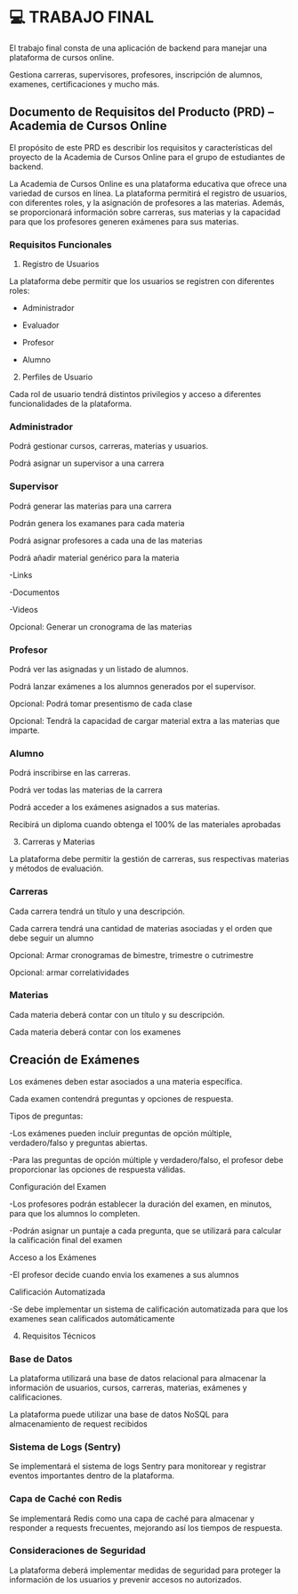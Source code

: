 # :computer: TRABAJO FINAL

El trabajo final consta de una aplicación de backend para manejar una plataforma de cursos online.

Gestiona carreras, supervisores, profesores, inscripción de alumnos, examenes, certificaciones y mucho más.

## Documento de Requisitos del Producto (PRD) – Academia de Cursos Online

El propósito de este PRD es describir los requisitos y características del proyecto de la Academia de Cursos Online para el grupo de estudiantes de backend.

La Academia de Cursos Online es una plataforma educativa que ofrece una variedad de cursos en línea. La plataforma permitirá el registro de usuarios, con diferentes roles, y la asignación de profesores a las materias. Además, se proporcionará información sobre carreras, sus materias y la capacidad para que los profesores generen exámenes para sus materias.

### Requisitos Funcionales

1. Registro de Usuarios

La plataforma debe permitir que los usuarios se registren con diferentes roles:

- Administrador

- Evaluador

- Profesor
- Alumno


2. Perfiles de Usuario

Cada rol de usuario tendrá distintos privilegios y acceso a diferentes funcionalidades de la plataforma.

### Administrador

Podrá gestionar cursos, carreras, materias y usuarios.

Podrá asignar un supervisor a una carrera

### Supervisor

Podrá generar las materias para una carrera

Podrán genera los examanes para cada materia

Podrá asignar profesores a cada una de las materias

Podrá añadir material genérico para la materia

-Links

-Documentos

-Videos

Opcional: Generar un cronograma de las materias

### Profesor

Podrá ver las asignadas y un listado de alumnos.

Podrá lanzar exámenes a los alumnos generados por el supervisor.

Opcional: Podrá tomar presentismo de cada clase

Opcional: Tendrá la capacidad de cargar material extra a las materias que imparte.

### Alumno

Podrá inscribirse en las carreras.

Podrá ver todas las materias de la carrera

Podrá acceder a los exámenes asignados a sus materias.

Recibirá un diploma cuando obtenga el 100% de las materiales aprobadas

3. Carreras y Materias

La plataforma debe permitir la gestión de carreras, sus respectivas materias y métodos de evaluación.

### Carreras

Cada carrera tendrá un título y una descripción.

Cada carrera tendrá una cantidad de materias asociadas y el orden que debe seguir un alumno

Opcional: Armar cronogramas de bimestre, trimestre o cutrimestre

Opcional: armar correlatividades

### Materias

Cada materia deberá contar con un título y su descripción.

Cada materia deberá contar con los examenes

## Creación de Exámenes

Los exámenes deben estar asociados a una materia específica.

Cada examen contendrá preguntas y opciones de respuesta.

Tipos de preguntas:

-Los exámenes pueden incluir preguntas de opción múltiple, verdadero/falso y preguntas abiertas.

-Para las preguntas de opción múltiple y verdadero/falso, el profesor debe proporcionar las opciones de respuesta válidas.

Configuración del Examen

-Los profesores podrán establecer la duración del examen, en minutos, para que los alumnos lo completen.

-Podrán asignar un puntaje a cada pregunta, que se utilizará para calcular la calificación final del examen

Acceso a los Exámenes

-El profesor decide cuando envia los examenes a sus alumnos

Calificación Automatizada

-Se debe implementar un sistema de calificación automatizada para que los examenes sean calificados automáticamente

4. Requisitos Técnicos

### Base de Datos

La plataforma utilizará una base de datos relacional para almacenar la información de usuarios, cursos, carreras, materias, exámenes y calificaciones.

La plataforma puede utilizar una base de datos NoSQL para almacenamiento de request recibidos

### Sistema de Logs (Sentry)

Se implementará el sistema de logs Sentry para monitorear y registrar eventos importantes dentro de la plataforma.

### Capa de Caché con Redis

Se implementará Redis como una capa de caché para almacenar y responder a requests frecuentes, mejorando así los tiempos de respuesta.

### Consideraciones de Seguridad

La plataforma deberá implementar medidas de seguridad para proteger la información de los usuarios y prevenir accesos no autorizados.
